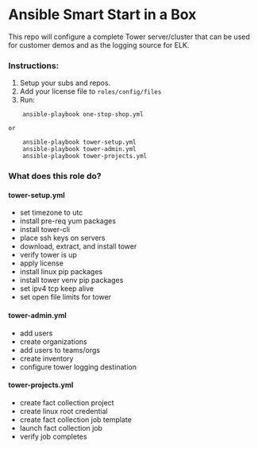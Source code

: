 # Ansible Smart Start in a Box

This repo will configure a complete Tower server/cluster that can be used for customer demos and as the logging source for ELK.

### Instructions:

  1. Setup your subs and repos.
  2. Add your license file to `roles/config/files`
  3. Run:
```
    ansible-playbook one-stop-shop.yml
```    
    or
```
    ansible-playbook tower-setup.yml
    ansible-playbook tower-admin.yml
    ansible-playbook tower-projects.yml
 ```

### What does this role do?

#### tower-setup.yml
- set timezone to utc
- install pre-req yum packages
- install tower-cli
- place ssh keys on servers
- download, extract, and install tower
- verify tower is up
- apply license
- install linux pip packages
- install tower venv pip packages
- set ipv4 tcp keep alive
- set open file limits for tower

#### tower-admin.yml
- add users
- create organizations
- add users to teams/orgs
- create inventory
- configure tower logging destination

#### tower-projects.yml
- create fact collection project
- create linux root credential
- create fact collection job template
- launch fact collection job
- verify job completes

